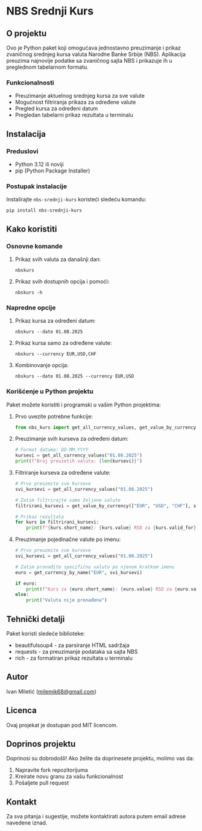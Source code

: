 # NBS Srednji Kurs

## O projektu

Ovo je Python paket koji omogućava jednostavno preuzimanje i prikaz zvaničnog srednjeg kursa valuta Narodne Banke Srbije (NBS). Aplikacija preuzima najnovije podatke sa zvaničnog sajta NBS i prikazuje ih u preglednom tabelarnom formatu.

### Funkcionalnosti

- Preuzimanje aktuelnog srednjeg kursa za sve valute
- Mogućnost filtriranja prikaza za određene valute
- Pregled kursa za određeni datum
- Pregledan tabelarni prikaz rezultata u terminalu

## Instalacija

### Preduslovi

- Python 3.12 ili noviji
- pip (Python Package Installer)

### Postupak instalacije

Instalirajte `nbs-srednji-kurs` koristeći sledeću komandu:

```shell
pip install nbs-srednji-kurs
```

## Kako koristiti

### Osnovne komande

1. Prikaz svih valuta za današnji dan:
   ```shell
   nbskurs
   ```

2. Prikaz svih dostupnih opcija i pomoći:
   ```shell
   nbskurs -h
   ```

### Napredne opcije

1. Prikaz kursa za određeni datum:
   ```shell
   nbskurs --date 01.08.2025
   ```

2. Prikaz kursa samo za određene valute:
   ```shell
   nbskurs --currency EUR,USD,CHF
   ```

3. Kombinovanje opcija:
   ```shell
   nbskurs --date 01.08.2025 --currency EUR,USD
   ```

### Korišćenje u Python projektu

Paket možete koristiti i programski u vašim Python projektima:

1. Prvo uvezite potrebne funkcije:
   ```python
   from nbs_kurs import get_all_currency_values, get_value_by_currency, get_currency_by_name
   ```

2. Preuzimanje svih kurseva za određeni datum:
   ```python
   # Format datuma: DD.MM.YYYY
   kursevi = get_all_currency_values("01.08.2025")
   print(f"Broj preuzetih valuta: {len(kursevi)}")
   ```

3. Filtriranje kurseva za određene valute:
   ```python
   # Prvo preuzmite sve kurseve
   svi_kursevi = get_all_currency_values("01.08.2025")
   
   # Zatim filtrirajte samo željene valute
   filtrirani_kursevi = get_value_by_currency(["EUR", "USD", "CHF"], svi_kursevi)
   
   # Prikaz rezultata
   for kurs in filtrirani_kursevi:
       print(f"{kurs.short_name}: {kurs.value} RSD za {kurs.valid_for} {kurs.country}")
   ```

4. Preuzimanje pojedinačne valute po imenu:
   ```python
   # Prvo preuzmite sve kurseve
   svi_kursevi = get_all_currency_values("01.08.2025")
   
   # Zatim pronađite specifičnu valutu po njenom kratkom imenu
   euro = get_currency_by_name("EUR", svi_kursevi)
   
   if euro:
       print(f"Kurs za {euro.short_name}: {euro.value} RSD za {euro.valid_for} {euro.country}")
   else:
       print("Valuta nije pronađena")
   ```

## Tehnički detalji

Paket koristi sledeće biblioteke:
- beautifulsoup4 - za parsiranje HTML sadržaja
- requests - za preuzimanje podataka sa sajta NBS
- rich - za formatiran prikaz rezultata u terminalu

## Autor

Ivan Miletić (milemik68@gmail.com)

## Licenca

Ovaj projekat je dostupan pod MIT licencom.

## Doprinos projektu

Doprinosi su dobrodošli! Ako želite da doprinesete projektu, molimo vas da:
1. Napravite fork repozitorijuma
2. Kreirate novu granu za vašu funkcionalnost
3. Pošaljete pull request

## Kontakt

Za sva pitanja i sugestije, možete kontaktirati autora putem email adrese navedene iznad.